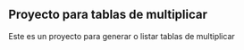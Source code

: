 ## Proyecto para tablas de multiplicar

Este es un proyecto para generar o listar tablas de multiplicar
